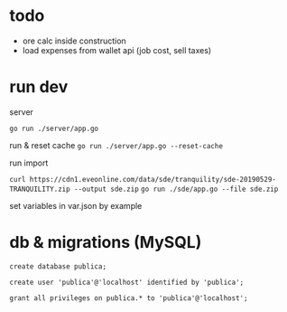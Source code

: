 # todo

- ore calc inside construction
- load expenses from wallet api (job cost, sell taxes)

# run dev
server

`go run ./server/app.go`

run & reset cache
`go run ./server/app.go --reset-cache`

run import

`curl https://cdn1.eveonline.com/data/sde/tranquility/sde-20190529-TRANQUILITY.zip --output sde.zip`
`go run ./sde/app.go --file sde.zip`

set variables in var.json by example

# db & migrations (MySQL)

`create database publica;`

`create user 'publica'@'localhost' identified by 'publica';`

`grant all privileges on publica.* to 'publica'@'localhost';`
